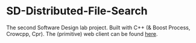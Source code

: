 # SD-Distributed-File-Search
The second Software Design lab project. Built with C++ (& Boost Process, Crowcpp, Cpr).
The (primitive) web client can be found [here](https://github.com/TudorPasca/File-Search-Web-App/tree/distributed-search).
